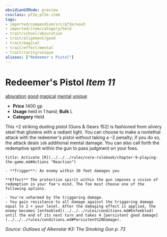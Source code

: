 ```yaml
---
obsidianUIMode: preview
cssclass: pf2e,pf2e-item
tags:
- imported/compendium/src/pf2e/ooa3
- imported/item/category/held
- trait/school/abjuration
- trait/alignment/good
- trait/magical
- trait/effect/mental
- trait/rarity/unique
aliases: ["Redeemer's Pistol"]
---
```

# Redeemer's Pistol *Item 11*  
[abjuration](abjuration.md)  [good](good.md)  [magical](magical.md)  [mental](mental.md)  [unique](unique.md)  

- **Price** 1400 gp
- **Usage** held in 1 hand; **Bulk** L
- **Category** Held

This +2 striking dueling pistol (Guns & Gears 152) is fashioned from silvery steel that glistens with a radiant light. You can choose to make a nonlethal attack with the redeemer's pistol without taking a –2 penalty; if you do so, the attack deals `1d6` additional mental damage. You can also call forth the redemptive spirit within the gun to pass judgment on your foes.

```ad-embed-ability
title: Activate [R](../../../rules/core-rulebook/chapter-9-playing-the-game.md#Actions "Reaction")

- **Trigger**: An enemy within 30 feet damages you

**Effect** The protective spirit within the gun imposes a vision of redemption in your foe's mind. The foe must choose one of the following options.

- You're unharmed by the triggering damage.
- You gain resistance to all damage against the triggering damage equal to 2 + your level. After the damaging effect is applied, the enemy becomes [enfeebled](../../../rules/conditions.md#Enfeebled) until the end of its next turn and takes 4 [persistent good damage](../../../rules/conditions.md#Persistent%20Damage).
```

*Source: Outlaws of Alkenstar #3: The Smoking Gun p. 73*
